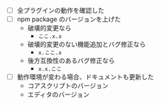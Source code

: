 - [ ] 全プラグインの動作を確認した
- [ ] npm package のバージョンを上げた
  - 破壊的変更なら
    - `ここ.x.x`
  - 破壊的変更のない機能追加とバグ修正なら
    - `x.ここ.x`
  - 後方互換性のあるバグ修正なら
    - `x.x.ここ`
- [ ] 動作環境が変わる場合、ドキュメントも更新した
  - コアスクリプトのバージョン
  - エディタのバージョン
